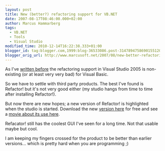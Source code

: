 ```yaml
---
layout: post
title: New (better?) refactoring support for VB.NET
date: 2007-08-17T08:46:00.000+02:00
author: Marcus Hammarberg
tags:
  - VB.NET
  - Tools
  - Visual Studio
modified_time: 2010-12-14T16:22:38.333+01:00
blogger_id: tag:blogger.com,1999:blog-36533086.post-3147894758690155120
blogger_orig_url: http://www.marcusoft.net/2007/08/new-better-refactoring-support-for.html
---
```


As I've [written
before](http://marcushammarberg.blogspot.com/2007/06/refactoring-support-for-vb.html)
the <span
id="SPELLING_ERROR_0"
class="blsp-spelling-error">refactoring support in Visual
Studio 2005 is non-existing (or at least very very
bad) for Visual Basic.

So we have to settle with third party products. The best I've found
is Refactor! but it's not very
good either (my studio hangs from time to time after installing
Refactor!).

But now there are new hopes; a new version of Refactor! is highlighted when
the studio is started. Download the new [version
here](http://downloads.devexpress.com/IDETools/VB/RefactorVB.NET-2.5.0.exe)
for free and see a [movie about its use
here](http://msdn.microsoft.com/msdntv/episode.aspx?xml=episodes/en/20060608vbasicjs/manifest.xml).

Refacator! still has the coolest GUI
<span id="SPELLING_ERROR_5" class="blsp-spelling-corrected">I've
seen for a long time. Not that usable maybe but cool.

I am keeping my fingers crossed for the product to be better than
earlier versions... which is pretty hard when you are programming ;)
